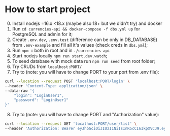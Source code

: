 # How to start project

0. Install nodejs =16.x <18.x (maybe also 18+ but we didn't try) and docker
1. Run `cd currencies-api && docker-compose -f dbs.yml up` for PostgreSQL and admin for it;
2. Create `.env.dev`, `.env.test` (difference can be only in DB_DATABASE) from `.env-example`  and fill all it's values (check creds in `dbs.yml`);
3. Run `npm i` both in root and in `./currencies-api`
4. Start nodejs locally `npm run start.dev.watch`;
5. To seed database with mock data run `npm run seed` from root folder;
6. Try CRUDs from `localhost:PORT/`
7. Try to (note: you will have to change PORT to your port from .env file):

```bash
curl --location --request POST 'localhost:PORT/login' \
--header 'Content-Type: application/json' \
--data-raw '{
    "login": "LoginUser1",
    "password": "LoginUser1"
}'
```

8. Try to (note: you will have to change PORT and "Authorization" value):

```bash
curl --location --request GET 'localhost:PORT/user/list' \
--header 'Authorization: Bearer eyJhbGciOiJIUzI1NiIsInR5cCI6IkpXVCJ9.eyJsb2dpbiI6InVzZXIxIiwiaWF0IjoxNjc4MzYxOTk5LCJleHAiOjE2Nzg5NjY3OTl9.imPh5cxAQShZvJ0oaDPjMUI7n4F9_azcHWUHbKg5enQ' | json_pp
```
